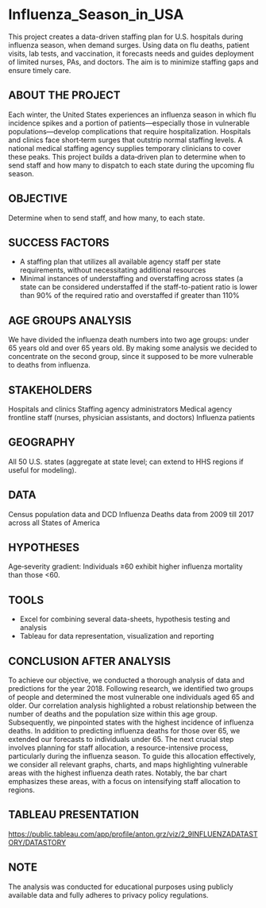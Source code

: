 # Influenza_Season_in_USA
This project creates a data-driven staffing plan for U.S. hospitals during influenza season, when demand surges. Using data on flu deaths, patient visits, lab tests, and vaccination, it forecasts needs and guides deployment of limited nurses, PAs, and doctors. The aim is to minimize staffing gaps and ensure timely care.

## ABOUT THE PROJECT
Each winter, the United States experiences an influenza season in which flu incidence spikes and a portion of patients—especially those in vulnerable populations—develop complications that require hospitalization. Hospitals and clinics face short‑term surges that outstrip normal staffing levels. A national medical staffing agency supplies temporary clinicians to cover these peaks.
This project builds a data‑driven plan to determine when to send staff and how many to dispatch to each state during the upcoming flu season.

## OBJECTIVE 
Determine when to send staff, and how many, to each state.

## SUCCESS FACTORS
- A staffing plan that utilizes all available agency staff per state requirements, without necessitating additional resources 
- Minimal instances of understaffing and overstaffing across states (a state can be considered understaffed if the staff-to-patient ratio is lower than 90% of the required ratio and overstaffed if greater than 110%

## AGE GROUPS ANALYSIS 
We have divided the influenza death numbers into two age groups: under 65 years old and over 65 years old. By making some analysis we decided to concentrate on the second group, since it supposed to be more vulnerable to deaths from influenza. 

## STAKEHOLDERS
Hospitals and clinics
Staffing agency administrators
Medical agency frontline staff (nurses, physician assistants, and doctors)
Influenza patients

## GEOGRAPHY 
All 50 U.S. states (aggregate at state level; can extend to HHS regions if useful for modeling).

## DATA
Census population data and DCD Influenza Deaths data from 2009 till 2017 across all States of America

## HYPOTHESES
Age‑severity gradient: Individuals ≥60 exhibit higher influenza mortality than those <60.

## TOOLS 
- Excel for combining several data-sheets, hypothesis testing and analysis
- Tableau for data representation, visualization and reporting

## CONCLUSION AFTER ANALYSIS 
To achieve our objective, we conducted a thorough analysis of data and predictions for the year 2018. Following research, we identified two groups of people and determined the most vulnerable one individuals aged 65 and older. Our correlation analysis highlighted a robust relationship between the number of deaths and the population size within this age group. Subsequently, we pinpointed states with the highest incidence of influenza deaths. In addition to predicting influenza deaths for those over 65, we extended our forecasts to individuals under 65.
The next crucial step involves planning for staff allocation, a resource-intensive process, particularly during the influenza season. To guide this allocation effectively, we consider all relevant graphs, charts, and maps highlighting vulnerable areas with the highest influenza death rates. Notably, the bar chart emphasizes these areas, with a focus on intensifying staff allocation to regions.

## TABLEAU PRESENTATION 
https://public.tableau.com/app/profile/anton.grz/viz/2_9INFLUENZADATASTORY/DATASTORY

## NOTE
The analysis was conducted for educational purposes using publicly available data and fully adheres to privacy policy regulations.
